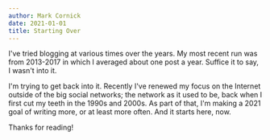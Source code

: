 ```yaml
---
author: Mark Cornick
date: 2021-01-01
title: Starting Over
---
```

I've tried blogging at various times over the years. My most recent run was from 2013-2017 in which I averaged about one post a year. Suffice it to say, I wasn't into it.

I'm trying to get back into it. Recently I've renewed my focus on the Internet outside of the big social networks; the network as it used to be, back when I first cut my teeth in the 1990s and 2000s. As part of that, I'm making a 2021 goal of writing more, or at least more often. And it starts here, now.

Thanks for reading!
